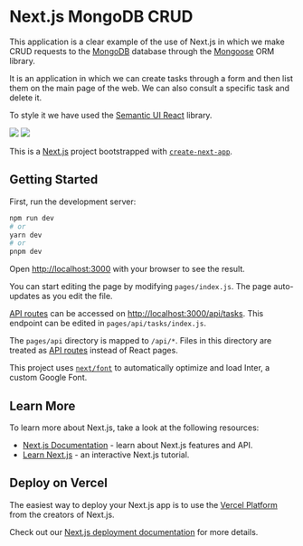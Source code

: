 # Next.js MongoDB CRUD

This application is a clear example of the use of Next.js in which we make CRUD requests to the [MongoDB](https://www.mongodb.com/docs/) database through the [Mongoose](https://mongoosejs.com/docs/) ORM library.

It is an application in which we can create tasks through a form and then list them on the main page of the web. We can also consult a specific task and delete it.

To style it we have used the [Semantic UI React](https://react.semantic-ui.com/) library.

![](https://i.ibb.co/Vt4HZgc/nextjs-mongodb-crud-list.png)
![](https://i.ibb.co/FqhZQMt/nextjs-mongodb-crud-form.png)

This is a [Next.js](https://nextjs.org/) project bootstrapped with [`create-next-app`](https://github.com/vercel/next.js/tree/canary/packages/create-next-app).

## Getting Started

First, run the development server:

```bash
npm run dev
# or
yarn dev
# or
pnpm dev
```

Open [http://localhost:3000](http://localhost:3000) with your browser to see the result.

You can start editing the page by modifying `pages/index.js`. The page auto-updates as you edit the file.

[API routes](https://nextjs.org/docs/api-routes/introduction) can be accessed on [http://localhost:3000/api/tasks](http://localhost:3000/api/tasks). This endpoint can be edited in `pages/api/tasks/index.js`.

The `pages/api` directory is mapped to `/api/*`. Files in this directory are treated as [API routes](https://nextjs.org/docs/api-routes/introduction) instead of React pages.

This project uses [`next/font`](https://nextjs.org/docs/basic-features/font-optimization) to automatically optimize and load Inter, a custom Google Font.

## Learn More

To learn more about Next.js, take a look at the following resources:

- [Next.js Documentation](https://nextjs.org/docs) - learn about Next.js features and API.
- [Learn Next.js](https://nextjs.org/learn) - an interactive Next.js tutorial.

## Deploy on Vercel

The easiest way to deploy your Next.js app is to use the [Vercel Platform](https://vercel.com/new?utm_medium=default-template&filter=next.js&utm_source=create-next-app&utm_campaign=create-next-app-readme) from the creators of Next.js.

Check out our [Next.js deployment documentation](https://nextjs.org/docs/deployment) for more details.
